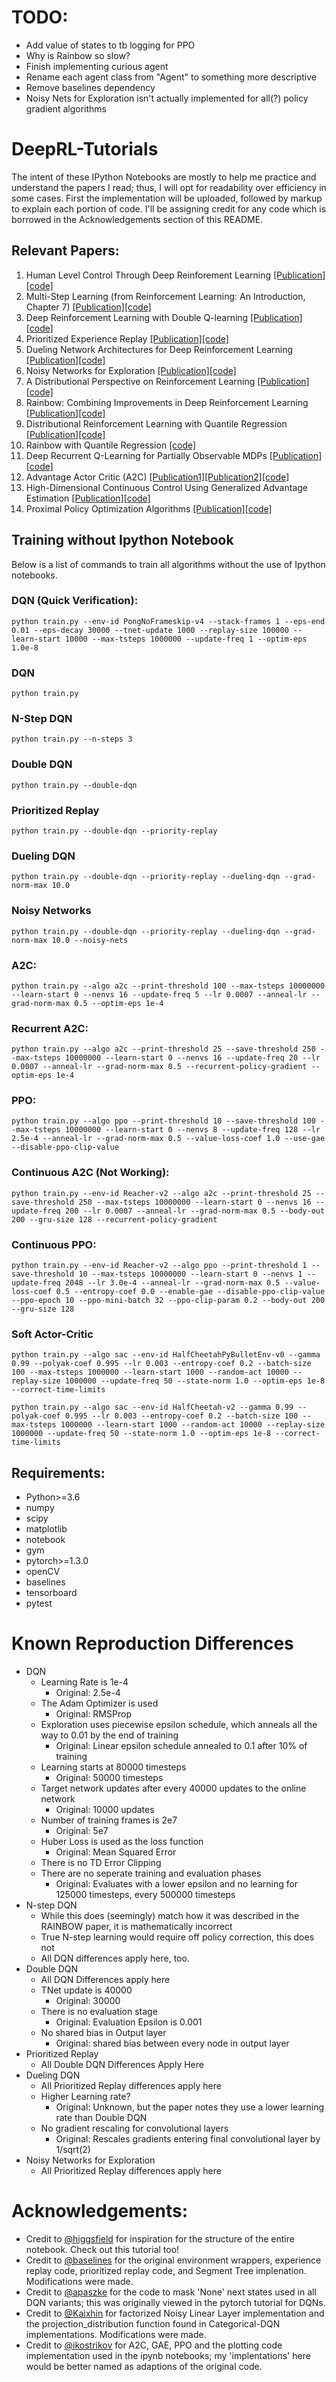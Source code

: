 # TODO:
* Add value of states to tb logging for PPO
* Why is Rainbow so slow?
* Finish implementing curious agent
* Rename each agent class from "Agent" to something more descriptive
* Remove baselines dependency
* Noisy Nets for Exploration isn't actually implemented for all(?) policy gradient algorithms
# DeepRL-Tutorials
The intent of these IPython Notebooks are mostly to help me practice and understand the papers I read; thus, I will opt for readability over efficiency in some cases. First the implementation will be uploaded, followed by markup to explain each portion of code. I'll be assigning credit for any code which is  borrowed in the Acknowledgements section of this README.


## Relevant Papers:
1. Human Level Control Through Deep Reinforement Learning [[Publication]](https://deepmind.com/research/publications/human-level-control-through-deep-reinforcement-learning/) [[code]](https://github.com/qfettes/DeepRL-Tutorials/blob/master/01.DQN.ipynb) 
2. Multi-Step Learning (from Reinforcement Learning: An Introduction, Chapter 7) [[Publication]](http://incompleteideas.net/book/the-book-2nd.html)[[code]](https://github.com/qfettes/DeepRL-Tutorials/blob/master/02.NStep_DQN.ipynb) 
3. Deep Reinforcement Learning with Double Q-learning [[Publication]](https://arxiv.org/abs/1509.06461)[[code]](https://github.com/qfettes/DeepRL-Tutorials/blob/master/03.Double_DQN.ipynb) 
4. Prioritized Experience Replay [[Publication]](https://arxiv.org/abs/1511.05952?context=cs)[[code]](https://github.com/qfettes/DeepRL-Tutorials/blob/master/06.DQN_PriorityReplay.ipynb)
5. Dueling Network Architectures for Deep Reinforcement Learning [[Publication]](https://arxiv.org/abs/1511.06581)[[code]](https://github.com/qfettes/DeepRL-Tutorials/blob/master/04.Dueling_DQN.ipynb) 
6. Noisy Networks for Exploration [[Publication]](https://arxiv.org/abs/1706.10295)[[code]](https://github.com/qfettes/DeepRL-Tutorials/blob/master/05.DQN-NoisyNets.ipynb)
7. A Distributional Perspective on Reinforcement Learning [[Publication]](https://arxiv.org/abs/1707.06887)[[code]](https://github.com/qfettes/DeepRL-Tutorials/blob/master/07.Categorical-DQN.ipynb)
8. Rainbow: Combining Improvements in Deep Reinforcement Learning [[Publication]](https://arxiv.org/abs/1710.02298)[[code]](https://github.com/qfettes/DeepRL-Tutorials/blob/master/08.Rainbow.ipynb)
9. Distributional Reinforcement Learning with Quantile Regression [[Publication]](https://arxiv.org/abs/1710.10044)[[code]](https://github.com/qfettes/DeepRL-Tutorials/blob/master/09.QuantileRegression-DQN.ipynb)
10. Rainbow with Quantile Regression [[code]](https://github.com/qfettes/DeepRL-Tutorials/blob/master/10.Quantile-Rainbow.ipynb)
11. Deep Recurrent Q-Learning for Partially Observable MDPs [[Publication]](https://arxiv.org/abs/1507.06527)[[code]](https://github.com/qfettes/DeepRL-Tutorials/blob/master/11.DRQN.ipynb)
12. Advantage Actor Critic (A2C) [[Publication1]](https://arxiv.org/abs/1602.01783)[[Publication2]](https://blog.openai.com/baselines-acktr-a2c/)[[code]](https://github.com/qfettes/DeepRL-Tutorials/blob/master/12.A2C.ipynb)
13. High-Dimensional Continuous Control Using Generalized Advantage Estimation [[Publication]](https://arxiv.org/abs/1506.02438)[[code]](https://github.com/qfettes/DeepRL-Tutorials/blob/master/13.GAE.ipynb)
14. Proximal Policy Optimization Algorithms [[Publication]](https://arxiv.org/abs/1707.06347)[[code]](https://github.com/qfettes/DeepRL-Tutorials/blob/master/14.PPO.ipynb)

## Training without Ipython Notebook
Below is a list of commands to train all algorithms without the use of Ipython notebooks.

### DQN (Quick Verification):
```
python train.py --env-id PongNoFrameskip-v4 --stack-frames 1 --eps-end 0.01 --eps-decay 30000 --tnet-update 1000 --replay-size 100000 --learn-start 10000 --max-tsteps 1000000 --update-freq 1 --optim-eps 1.0e-8
```

### DQN
```
python train.py
```

### N-Step DQN
```
python train.py --n-steps 3
```

### Double DQN
```
python train.py --double-dqn
```

### Prioritized Replay
```
python train.py --double-dqn --priority-replay
```

### Dueling DQN
```
python train.py --double-dqn --priority-replay --dueling-dqn --grad-norm-max 10.0
```

### Noisy Networks
```
python train.py --double-dqn --priority-replay --dueling-dqn --grad-norm-max 10.0 --noisy-nets
```

### A2C:
```
python train.py --algo a2c --print-threshold 100 --max-tsteps 10000000 --learn-start 0 --nenvs 16 --update-freq 5 --lr 0.0007 --anneal-lr --grad-norm-max 0.5 --optim-eps 1e-4
```

### Recurrent A2C:
```
python train.py --algo a2c --print-threshold 25 --save-threshold 250 --max-tsteps 10000000 --learn-start 0 --nenvs 16 --update-freq 20 --lr 0.0007 --anneal-lr --grad-norm-max 0.5 --recurrent-policy-gradient --optim-eps 1e-4
```

### PPO:
```
python train.py --algo ppo --print-threshold 10 --save-threshold 100 --max-tsteps 10000000 --learn-start 0 --nenvs 8 --update-freq 128 --lr 2.5e-4 --anneal-lr --grad-norm-max 0.5 --value-loss-coef 1.0 --use-gae --disable-ppo-clip-value
```

### Continuous A2C (Not Working):
```
python train.py --env-id Reacher-v2 --algo a2c --print-threshold 25 --save-threshold 250 --max-tsteps 10000000 --learn-start 0 --nenvs 16 --update-freq 200 --lr 0.0007 --anneal-lr --grad-norm-max 0.5 --body-out 200 --gru-size 128 --recurrent-policy-gradient
```

### Continuous PPO:
```
python train.py --env-id Reacher-v2 --algo ppo --print-threshold 1 --save-threshold 10 --max-tsteps 10000000 --learn-start 0 --nenvs 1 --update-freq 2048 --lr 3.0e-4 --anneal-lr --grad-norm-max 0.5 --value-loss-coef 0.5 --entropy-coef 0.0 --enable-gae --disable-ppo-clip-value --ppo-epoch 10 --ppo-mini-batch 32 --ppo-clip-param 0.2 --body-out 200 --gru-size 128
```

### Soft Actor-Critic
```
python train.py --algo sac --env-id HalfCheetahPyBulletEnv-v0 --gamma 0.99 --polyak-coef 0.995 --lr 0.003 --entropy-coef 0.2 --batch-size 100 --max-tsteps 1000000 --learn-start 1000 --random-act 10000 --replay-size 1000000 --update-freq 50 --state-norm 1.0 --optim-eps 1e-8 --correct-time-limits

python train.py --algo sac --env-id HalfCheetah-v2 --gamma 0.99 --polyak-coef 0.995 --lr 0.003 --entropy-coef 0.2 --batch-size 100 --max-tsteps 1000000 --learn-start 1000 --random-act 10000 --replay-size 1000000 --update-freq 50 --state-norm 1.0 --optim-eps 1e-8 --correct-time-limits
```
    
## Requirements: 

* Python>=3.6
* numpy
* scipy
* matplotlib
* notebook
* gym 
* pytorch>=1.3.0
* openCV 
* baselines
* tensorboard
* pytest

# Known Reproduction Differences
* DQN
    * Learning Rate is 1e-4
        * Original: 2.5e-4
    * The Adam Optimizer is used
        * Original: RMSProp
    * Exploration uses piecewise epsilon schedule, which anneals all the way to 0.01 by the end of training
        * Original: Linear epsilon schedule annealed to 0.1 after 10% of training
    * Learning starts at 80000 timesteps
        * Original: 50000 timesteps
    * Target network updates after every 40000 updates to the online network
        * Original: 10000 updates
    * Number of training frames is 2e7
        * Original: 5e7
    * Huber Loss is used as the loss function
        * Original: Mean Squared Error
    * There is no TD Error Clipping
    * There are no seperate training and evaluation phases
        * Original: Evaluates with a lower epsilon and no learning for 125000 timesteps, every 500000 timesteps
* N-step DQN
    * While this does (seemingly) match how it was described in the RAINBOW paper, it is mathematically incorrect
    * True N-step learning would require off policy correction, this does not
    * All DQN differences apply here, too.
* Double DQN
    * All DQN Differences apply here
    * TNet update is 40000
        * Original: 30000
    * There is no evaluation stage
        * Original: Evaluation Epsilon is 0.001
    * No shared bias in Output layer
        * Original: shared bias between every node in output layer
* Prioritized Replay
    * All Double DQN Differences Apply Here
* Dueling DQN
    * All Prioritized Replay differences apply here
    * Higher Learning rate?
        * Original: Unknown, but the paper notes they use a lower learning rate than Double DQN
    * No gradient rescaling for convolutional layers
        * Original: Rescales gradients entering final convolutional layer by 1/sqrt(2)
* Noisy Networks for Exploration
    * All Prioritized Replay differences apply here

# Acknowledgements: 
* Credit to [@higgsfield](https://github.com/higgsfield) for inspiration for the structure of the entire notebook. Check out this tutorial too!
* Credit to [@baselines](https://github.com/openai/baselines) for the original environment wrappers, experience replay code, prioritized replay code,  and Segment Tree implenation. Modifications were made.
* Credit to [@apaszke](https://github.com/apaszke) for the code to mask 'None' next states used in all DQN variants; this was originally viewed in the pytorch tutorial for DQNs.
* Credit to [@Kaixhin](https://github.com/Kaixhin) for factorized Noisy Linear Layer implementation and the projection_distribution function found in Categorical-DQN implementations. Modifications were made.
* Credit to [@ikostrikov](https://github.com/ikostrikov/pytorch-a2c-ppo-acktr) for A2C, GAE, PPO and the plotting code implementation used in the ipynb notebooks; my 'implentations' here would be better named as adaptions of the original code.
